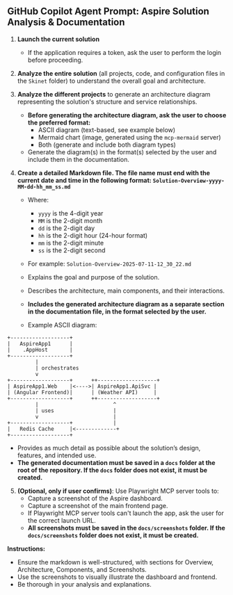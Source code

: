 ## GitHub Copilot Agent Prompt: Aspire Solution Analysis & Documentation

1. **Launch the current solution**
   - If the application requires a token, ask the user to perform the login before proceeding.

2. **Analyze the entire solution** (all projects, code, and configuration files in the `Skinet` folder) to understand the overall goal and architecture.

3. **Analyze the different projects** to generate an architecture diagram representing the solution's structure and service relationships.
   - **Before generating the architecture diagram, ask the user to choose the preferred format:**
     - ASCII diagram (text-based, see example below)
     - Mermaid chart (image, generated using the `mcp-mermaid` server)
     - Both (generate and include both diagram types)
   - Generate the diagram(s) in the format(s) selected by the user and include them in the documentation.

4. **Create a detailed Markdown file. The file name must end with the current date and time in the following format: `Solution-Overview-yyyy-MM-dd-hh_mm_ss.md`**
   - Where:
     - `yyyy` is the 4-digit year
     - `MM` is the 2-digit month
     - `dd` is the 2-digit day
     - `hh` is the 2-digit hour (24-hour format)
     - `mm` is the 2-digit minute
     - `ss` is the 2-digit second
   - For example: `Solution-Overview-2025-07-11-12_30_22.md`
   - Explains the goal and purpose of the solution.
   - Describes the architecture, main components, and their interactions.

   - **Includes the generated architecture diagram as a separate section in the documentation file, in the format selected by the user.**
   - Example ASCII diagram:

```
+-------------------+
|   AspireApp1      |
|    .AppHost       |
+-------------------+
         |
         | orchestrates
         v
+-------------------+      ++-------------------+
| AspireApp1.Web    |<---->| AspireApp1.ApiSvc |
| (Angular Frontend)|      | (Weather API)     |
+-------------------+      ++-------------------+
         |                        ^
         | uses                   |
         v                        |
+-------------------+             |
|   Redis Cache     |<-------------+
+-------------------+
```

   - Provides as much detail as possible about the solution’s design, features, and intended use.
   - **The generated documentation must be saved in a `docs` folder at the root of the repository. If the `docs` folder does not exist, it must be created.**
5. **(Optional, only if user confirms)**: Use Playwright MCP server tools to:
   - Capture a screenshot of the Aspire dashboard.
   - Capture a screenshot of the main frontend page.
   - If Playwright MCP server tools can't launch the app, ask the user for the correct launch URL.
   - **All screenshots must be saved in the `docs/screenshots` folder. If the `docs/screenshots` folder does not exist, it must be created.**

**Instructions:**
- Ensure the markdown is well-structured, with sections for Overview, Architecture, Components, and Screenshots.
- Use the screenshots to visually illustrate the dashboard and frontend.
- Be thorough in your analysis and explanations.